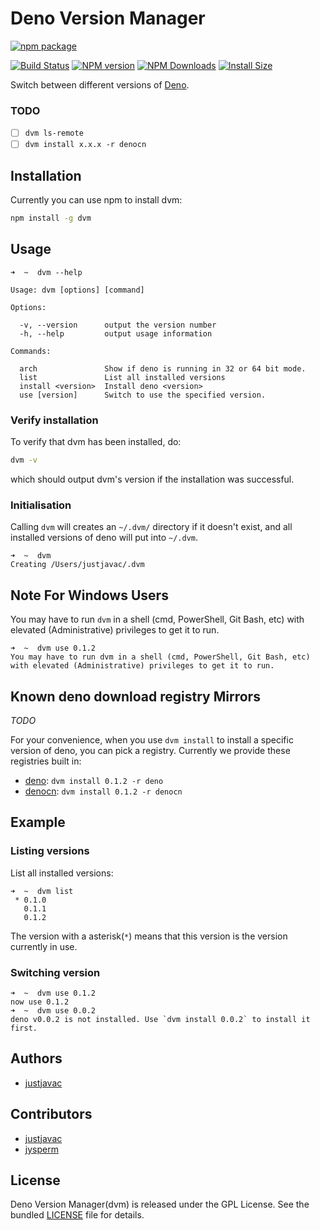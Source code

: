 Deno Version Manager
=====

[![npm package](https://nodei.co/npm/dvm.png?downloads=true&downloadRank=true&stars=true)](https://nodei.co/npm/dvm/)

[![Build Status](https://travis-ci.com/justjavac/dvm.svg?branch=master)](https://travis-ci.com/justjavac/dvm)
[![NPM version](https://img.shields.io/npm/v/dvm.svg)](https://www.npmjs.com/package/dvm)
[![NPM Downloads](https://img.shields.io/npm/dm/dvm.svg?style=flat)](https://npmcharts.com/compare/dvm?minimal=true)
[![Install Size](https://packagephobia.now.sh/badge?p=dvm)](https://packagephobia.now.sh/result?p=dvm)

Switch between different versions of [Deno](https://github.com/denoland/deno).

### TODO

- [ ] `dvm ls-remote`
- [ ] `dvm install x.x.x -r denocn`

Installation
------------

Currently you can use npm to install dvm:

```sh
npm install -g dvm
```

Usage
-----

```
➜  ~  dvm --help

Usage: dvm [options] [command]

Options:

  -v, --version      output the version number
  -h, --help         output usage information

Commands:

  arch               Show if deno is running in 32 or 64 bit mode.
  list               List all installed versions
  install <version>  Install deno <version>
  use [version]      Switch to use the specified version.
```

### Verify installation

To verify that dvm has been installed, do:

```bash
dvm -v
```

which should output dvm's version if the installation was successful.

### Initialisation

Calling `dvm` will creates an `~/.dvm/` directory if it doesn't exist,
and all installed versions of deno will put into `~/.dvm`.

```
➜  ~  dvm
Creating /Users/justjavac/.dvm
```

Note For Windows Users
----------------------

You may have to run `dvm` in a shell (cmd, PowerShell, Git Bash, etc) with
elevated (Administrative) privileges to get it to run.

```
➜  ~  dvm use 0.1.2
You may have to run dvm in a shell (cmd, PowerShell, Git Bash, etc) with elevated (Administrative) privileges to get it to run.
```

Known deno download registry Mirrors
---------------------

*TODO*

For your convenience, when you use `dvm install` to install a specific version of deno, you can pick a registry. Currently we provide these registries built in:

* [deno](https://github.com/denoland/deno): `dvm install 0.1.2 -r deno`
* [denocn](https://deno.js.cn): `dvm install 0.1.2 -r denocn`

## Example

### Listing versions

List all installed versions:

```
➜  ~  dvm list
 * 0.1.0
   0.1.1
   0.1.2
```

The version with a asterisk(`*`) means that this version is the version currently in use.

### Switching version

```
➜  ~  dvm use 0.1.2
now use 0.1.2
➜  ~  dvm use 0.0.2
deno v0.0.2 is not installed. Use `dvm install 0.0.2` to install it first.
```

## Authors

- [justjavac](http://github.com/justjavac)

## Contributors

- [justjavac](http://github.com/justjavac)
- [jysperm](http://github.com/jysperm)

## License

Deno Version Manager(dvm) is released under the GPL License. See the bundled [LICENSE](./LICENSE) file for details.
